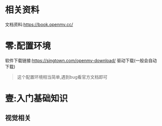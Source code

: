# 相关资料
文档资料:https://book.openmv.cc/

# 零:配置环境
软件下载链接:https://singtown.com/openmv-download/
驱动下载(一般会自动下载)
>这个配置环境相当简单,遇到bug看官方文档即可


# 壹:入门基础知识
## 视觉相关
